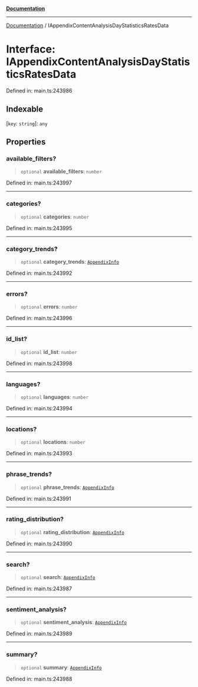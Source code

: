[**Documentation**](../README.md)

***

[Documentation](../README.md) / IAppendixContentAnalysisDayStatisticsRatesData

# Interface: IAppendixContentAnalysisDayStatisticsRatesData

Defined in: main.ts:243986

## Indexable

\[`key`: `string`\]: `any`

## Properties

### available\_filters?

> `optional` **available\_filters**: `number`

Defined in: main.ts:243997

***

### categories?

> `optional` **categories**: `number`

Defined in: main.ts:243995

***

### category\_trends?

> `optional` **category\_trends**: [`AppendixInfo`](../classes/AppendixInfo.md)

Defined in: main.ts:243992

***

### errors?

> `optional` **errors**: `number`

Defined in: main.ts:243996

***

### id\_list?

> `optional` **id\_list**: `number`

Defined in: main.ts:243998

***

### languages?

> `optional` **languages**: `number`

Defined in: main.ts:243994

***

### locations?

> `optional` **locations**: `number`

Defined in: main.ts:243993

***

### phrase\_trends?

> `optional` **phrase\_trends**: [`AppendixInfo`](../classes/AppendixInfo.md)

Defined in: main.ts:243991

***

### rating\_distribution?

> `optional` **rating\_distribution**: [`AppendixInfo`](../classes/AppendixInfo.md)

Defined in: main.ts:243990

***

### search?

> `optional` **search**: [`AppendixInfo`](../classes/AppendixInfo.md)

Defined in: main.ts:243987

***

### sentiment\_analysis?

> `optional` **sentiment\_analysis**: [`AppendixInfo`](../classes/AppendixInfo.md)

Defined in: main.ts:243989

***

### summary?

> `optional` **summary**: [`AppendixInfo`](../classes/AppendixInfo.md)

Defined in: main.ts:243988
